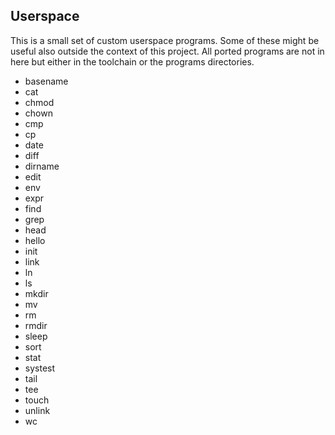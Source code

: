 
## Userspace

This is a small set of custom userspace programs. Some of these might be useful also outside the
context of this project.
All ported programs are not in here but either in the toolchain or the programs directories.

* basename
* cat
* chmod
* chown
* cmp
* cp
* date
* diff
* dirname
* edit
* env
* expr
* find
* grep
* head
* hello
* init
* link
* ln
* ls
* mkdir
* mv
* rm
* rmdir
* sleep
* sort
* stat
* systest
* tail
* tee
* touch
* unlink
* wc

